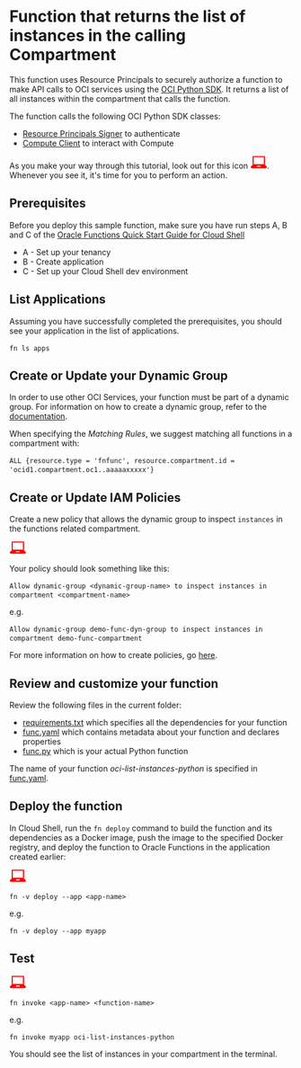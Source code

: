 # Function that returns the list of instances in the calling Compartment

This function uses Resource Principals to securely authorize a function to make
API calls to OCI services using the [OCI Python SDK](https://oracle-cloud-infrastructure-python-sdk.readthedocs.io/en/latest/index.html).
It returns a list of all instances within the compartment that calls the function.

The function calls the following OCI Python SDK classes:
* [Resource Principals Signer](https://oracle-cloud-infrastructure-python-sdk.readthedocs.io/en/latest/api/signing.html#resource-principals-signer) to authenticate
* [Compute Client](https://oracle-cloud-infrastructure-python-sdk.readthedocs.io/en/latest/api/core/client/oci.core.ComputeClient.html) to interact with Compute

As you make your way through this tutorial, look out for this icon ![user input icon](../images/userinput.png).
Whenever you see it, it's time for you to perform an action.


## Prerequisites

Before you deploy this sample function, make sure you have run steps A, B 
and C of the [Oracle Functions Quick Start Guide for Cloud Shell](https://www.oracle.com/webfolder/technetwork/tutorials/infographics/oci_functions_cloudshell_quickview/functions_quickview_top/functions_quickview/index.html)
* A - Set up your tenancy
* B - Create application
* C - Set up your Cloud Shell dev environment


## List Applications 

Assuming you have successfully completed the prerequisites, you should see your 
application in the list of applications.

```
fn ls apps
```


## Create or Update your Dynamic Group

In order to use other OCI Services, your function must be part of a dynamic 
group. For information on how to create a dynamic group, refer to the 
[documentation](https://docs.cloud.oracle.com/iaas/Content/Identity/Tasks/managingdynamicgroups.htm#To).

When specifying the *Matching Rules*, we suggest matching all functions in a compartment with:

```
ALL {resource.type = 'fnfunc', resource.compartment.id = 'ocid1.compartment.oc1..aaaaaxxxxx'}
```


## Create or Update IAM Policies

Create a new policy that allows the dynamic group to inspect `instances` in
the functions related compartment.

![user input icon](../images/userinput.png)

Your policy should look something like this:
```
Allow dynamic-group <dynamic-group-name> to inspect instances in compartment <compartment-name>
```
e.g.
```
Allow dynamic-group demo-func-dyn-group to inspect instances in compartment demo-func-compartment
```

For more information on how to create policies, go [here](https://docs.cloud.oracle.com/iaas/Content/Identity/Concepts/policysyntax.htm).


## Review and customize your function

Review the following files in the current folder:
- [requirements.txt](./requirements.txt) which specifies all the dependencies for your function
- [func.yaml](./func.yaml) which contains metadata about your function and declares properties
- [func.py](./func.py) which is your actual Python function

The name of your function *oci-list-instances-python* is specified in [func.yaml](./func.yaml).


## Deploy the function

In Cloud Shell, run the `fn deploy` command to build the function and its dependencies as a Docker image, 
push the image to the specified Docker registry, and deploy the function to Oracle Functions 
in the application created earlier:

![user input icon](../images/userinput.png)
```
fn -v deploy --app <app-name>
```
e.g.
```
fn -v deploy --app myapp
```


## Test

![user input icon](../images/userinput.png)
```
fn invoke <app-name> <function-name>
```
e.g.
```
fn invoke myapp oci-list-instances-python
```
You should see the list of instances in your compartment in the terminal.
